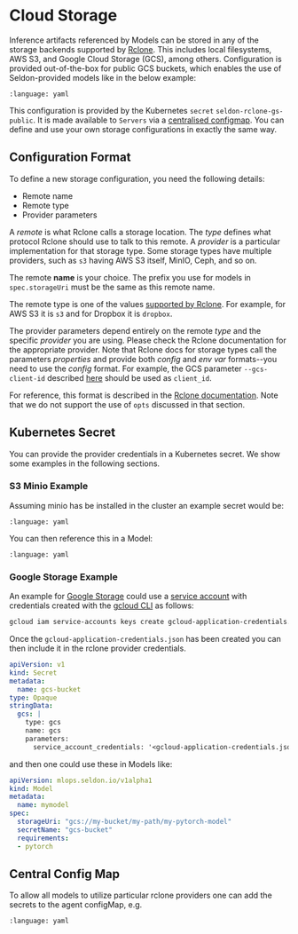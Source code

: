# Cloud Storage

Inference artifacts referenced by Models can be stored in any of the storage backends supported by [Rclone](https://rclone.org/).
This includes local filesystems, AWS S3, and Google Cloud Storage (GCS), among others.
Configuration is provided out-of-the-box for public GCS buckets, which enables the use of Seldon-provided models like in the below example:

```{literalinclude} ../../../../../samples/models/sklearn-iris-gs.yaml 
:language: yaml
```

This configuration is provided by the Kubernetes `secret` `seldon-rclone-gs-public`.
It is made available to `Servers` via a [centralised configmap](#central-config-map).
You can define and use your own storage configurations in exactly the same way.

## Configuration Format

To define a new storage configuration, you need the following details:
* Remote name
* Remote type
* Provider parameters

A _remote_ is what Rclone calls a storage location.
The _type_ defines what protocol Rclone should use to talk to this remote.
A _provider_ is a particular implementation for that storage type.
Some storage types have multiple providers, such as `s3` having AWS S3 itself, MinIO, Ceph, and so on.

The remote **name** is your choice.
The prefix you use for models in `spec.storageUri` must be the same as this remote name.

The remote type is one of the values [supported by Rclone](https://rclone.org/docs/).
For example, for AWS S3 it is `s3` and for Dropbox it is `dropbox`.

The provider parameters depend entirely on the remote _type_ and the specific _provider_ you are using.
Please check the Rclone documentation for the appropriate provider.
Note that Rclone docs for storage types call the parameters _properties_ and provide both _config_ and _env var_ formats--you need to use the _config_ format.
For example, the GCS parameter `--gcs-client-id` described [here](https://rclone.org/googlecloudstorage/#gcs-client-id) should be used as `client_id`.

For reference, this format is described in the [Rclone documentation](https://rclone.org/rc/#config-create).
Note that we do not support the use of `opts` discussed in that section.

## Kubernetes Secret

You can provide the provider credentials in a Kubernetes secret.
We show some examples in the following sections.

### S3 Minio Example

Assuming minio has be installed in the cluster an example secret would be:

```{literalinclude} ../../../../../samples/auth/minio-secret.yaml
:language: yaml
```

You can then reference this in a Model:

```{literalinclude} ../../../../../samples/models/sklearn-iris-minio.yaml
:language: yaml
```

### Google Storage Example

An example for [Google Storage](https://rclone.org/googlecloudstorage/) could use a [service account](https://cloud.google.com/iam/docs/service-accounts) with credentials created with the [gcloud CLI](https://cloud.google.com/sdk/gcloud/reference/iam/service-accounts/keys/create) as follows:

```bash
gcloud iam service-accounts keys create gcloud-application-credentials.json --iam-account [SA-NAME]@[PROJECT-ID].iam.gserviceaccount.com
```

Once the `gcloud-application-credentials.json` has been created you can then include it in the rclone provider credentials.

```yaml
apiVersion: v1
kind: Secret
metadata:
  name: gcs-bucket
type: Opaque
stringData:
  gcs: |
    type: gcs
    name: gcs
    parameters:
      service_account_credentials: '<gcloud-application-credentials.json>'
```

and then one could use these in Models like:

```yaml
apiVersion: mlops.seldon.io/v1alpha1
kind: Model
metadata:
  name: mymodel
spec:
  storageUri: "gcs://my-bucket/my-path/my-pytorch-model"
  secretName: "gcs-bucket"
  requirements:
  - pytorch
```

## Central Config Map

To allow all models to utilize particular rclone providers one can add the secrets to the agent configMap, e.g.

```{literalinclude} ../../../../../samples/auth/agent.yaml
:language: yaml
```
